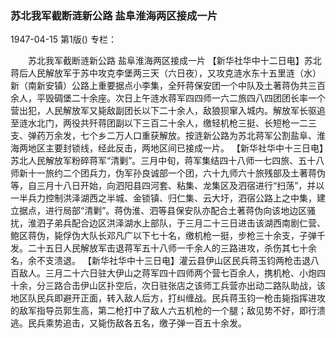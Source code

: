 ### 苏北我军截断涟新公路  盐阜淮海两区接成一片

1947-04-15
第1版()
专栏：

　　苏北我军截断涟新公路
    盐阜淮海两区接成一片
    【新华社华中十二日电】苏北蒋后人民解放军于苏中攻克李堡两三天（六日夜），又攻克涟水东十五里涟（水）新（南新安镇）公路上重要据点小李集，全歼蒋保安团一个中队及土著蒋伪共三百余人，平毁碉堡二十余座。次日上午涟水蒋军四四师一六二旅四八四团团长率一个营出犯，人民解放军又毙敌副团长以下二十余人，敌狼狈窜入城内。解放军长驱追至涟水北门，两役共歼蒋团副以下三百二十余人，缴轻机枪三挺、长短枪一二三支、弹药万余发，七个乡二万人口重获解放。按涟新公路为苏北蒋军公割盐阜、淮海两地区主要封锁线，经此反击，两地区间已接成一片。
    【新华社华中十三日电】苏北人民解放军粉碎蒋军“清剿”。三月中旬，蒋军集结四十八师一七四旅、五十八师新十一旅约二个团兵力，伪军孙良诚部一个团，六十九师六十旅残部及土著蒋伪等，自三月十八日开始，向泗阳县四河套、粘集、龙集区及泗宿进行“扫荡”，并以一半兵力控制洪泽湖西之半城、金锁镇、归仁集、云大圩，泗宿公路上之中集，建立据点，进行局部“清剿”。蒋伪淮、泗等县保安队亦配合土著蒋伪向该地边区骚扰，淮泗子弟兵配合边区洪泽湖水上部队，于三月二十三日进击该湖西南剧仁营、鲍区蒋伪，毙俘伪大队长邓凡广以下七十名，缴机枪一挺，步枪三十余支，子弹千发。二十五日人民解放军击退蒋军五十八师一千余人的三路进攻，杀伤其七十余名，余不支溃退。
    【新华社华中十三日电】灌云县伊山区民兵蒋玉钧两枪击退八百敌人。三月二十六日驻大伊山之蒋军四十四师两个营七百余人，携机枪、小炮四十余，分三路合击伊山区扑空后，次日驻张店之该师工兵营亦出动二路队助战，该地区队民兵即避开正面，转入敌人后方，打纠缠战。民兵蒋玉钧一枪击毙指挥进攻的敌军指导员郭生高，第二枪打中了敌人六五机枪的一个腿；敌见势不好，即行溃逃。民兵乘势追击，又毙伤敌各五名，缴子弹一百五十余发。
